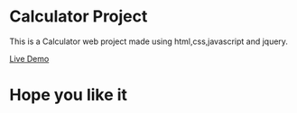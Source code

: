 # Calculator Project
This is a Calculator web project made using html,css,javascript and jquery.

[Live Demo](https://anshuman182005.github.io/Calculator/ "Calculator")
# Hope you like it
